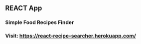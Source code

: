 ## REACT App
### Simple Food Recipes Finder
### Visit: https://react-recipe-searcher.herokuapp.com/
